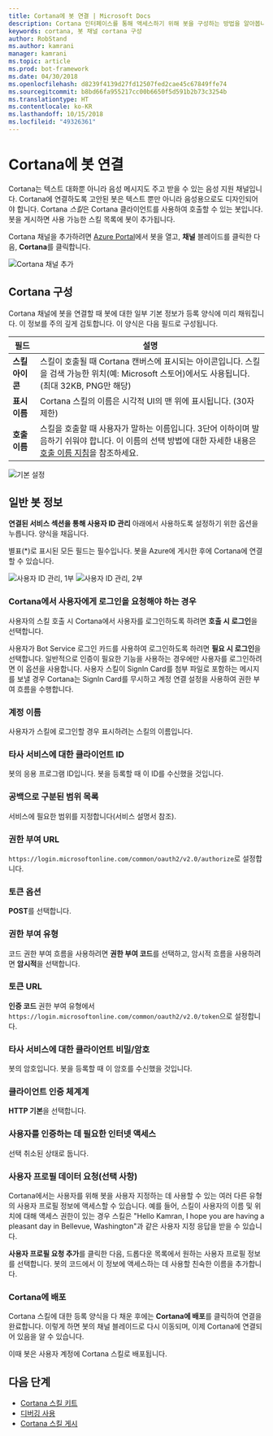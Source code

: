 ```yaml
---
title: Cortana에 봇 연결 | Microsoft Docs
description: Cortana 인터페이스를 통해 액세스하기 위해 봇을 구성하는 방법을 알아봅니다.
keywords: cortana, 봇 채널 cortana 구성
author: RobStand
ms.author: kamrani
manager: kamrani
ms.topic: article
ms.prod: bot-framework
ms.date: 04/30/2018
ms.openlocfilehash: d8239f4139d27fd12507fed2cae45c67849ffe74
ms.sourcegitcommit: b8bd66fa955217cc00b6650f5d591b2b73c3254b
ms.translationtype: HT
ms.contentlocale: ko-KR
ms.lasthandoff: 10/15/2018
ms.locfileid: "49326361"
---
```

# <a name="connect-a-bot-to-cortana"></a>Cortana에 봇 연결

Cortana는 텍스트 대화뿐 아니라 음성 메시지도 주고 받을 수 있는 음성 지원 채널입니다. Cortana에 연결하도록 고안된 봇은 텍스트 뿐만 아니라 음성용으로도 디자인되어야 합니다. Cortana *스킬*은 Cortana 클라이언트를 사용하여 호출할 수 있는 봇입니다. 봇을 게시하면 사용 가능한 스킬 목록에 봇이 추가됩니다.

Cortana 채널을 추가하려면 [Azure Portal](https://portal.azure.com/)에서 봇을 열고, **채널** 블레이드를 클릭한 다음, **Cortana**를 클릭합니다.

![Cortana 채널 추가](~/media/channels/cortana-addchannel.png)

## <a name="configure-cortana"></a>Cortana 구성

Cortana 채널에 봇을 연결할 때 봇에 대한 일부 기본 정보가 등록 양식에 미리 채워집니다. 이 정보를 주의 깊게 검토합니다. 이 양식은 다음 필드로 구성됩니다.

| 필드 | 설명 |
|------|------|
| **스킬 아이콘** | 스킬이 호출될 때 Cortana 캔버스에 표시되는 아이콘입니다. 스킬을 검색 가능한 위치(예: Microsoft 스토어)에서도 사용됩니다. (최대 32KB, PNG만 해당)|
| **표시 이름** | Cortana 스킬의 이름은 시각적 UI의 맨 위에 표시됩니다. (30자 제한) |
| **호출 이름** | 스킬을 호출할 때 사용자가 말하는 이름입니다. 3단어 이하이며 발음하기 쉬워야 합니다. 이 이름의 선택 방법에 대한 자세한 내용은 [호출 이름 지침][invocation]을 참조하세요.|

![기본 설정](~/media/channels/cortana-defaultsettings.png)

## <a name="general-bot-information"></a>일반 봇 정보

**연결된 서비스 섹션을 통해 사용자 ID 관리** 아래에서 사용하도록 설정하기 위한 옵션을 누릅니다. 양식을 채웁니다.

별표(*)로 표시된 모든 필드는 필수입니다. 봇을 Azure에 게시한 후에 Cortana에 연결할 수 있습니다.

![사용자 ID 관리, 1부](~/media/channels/cortana-manageidentity-1.png)
![사용자 ID 관리, 2부](~/media/channels/cortana-manageidentity-2.png)

### <a name="when-should-cortana-prompt-for-a-user-to-sign-in"></a>Cortana에서 사용자에게 로그인을 요청해야 하는 경우

사용자의 스킬 호출 시 Cortana에서 사용자를 로그인하도록 하려면 **호출 시 로그인**을 선택합니다.

사용자가 Bot Service 로그인 카드를 사용하여 로그인하도록 하려면 **필요 시 로그인**을 선택합니다. 일반적으로 인증이 필요한 기능을 사용하는 경우에만 사용자를 로그인하려면 이 옵션을 사용합니다. 사용자 스킬이 SignIn Card를 첨부 파일로 포함하는 메시지를 보낼 경우 Cortana는 SignIn Card를 무시하고 계정 연결 설정을 사용하여 권한 부여 흐름을 수행합니다.

### <a name="account-name"></a>계정 이름

사용자가 스킬에 로그인할 경우 표시하려는 스킬의 이름입니다.

### <a name="client-id-for-third-party-services"></a>타사 서비스에 대한 클라이언트 ID

봇의 응용 프로그램 ID입니다. 봇을 등록할 때 이 ID를 수신했을 것입니다.

### <a name="space-separated-list-of-scopes"></a>공백으로 구분된 범위 목록

서비스에 필요한 범위를 지정합니다(서비스 설명서 참조).

### <a name="authorization-url"></a>권한 부여 URL

`https://login.microsoftonline.com/common/oauth2/v2.0/authorize`로 설정합니다.

### <a name="token-options"></a>토큰 옵션

**POST**를 선택합니다.

### <a name="grant-type"></a>권한 부여 유형

코드 권한 부여 흐름을 사용하려면 **권한 부여 코드**를 선택하고, 암시적 흐름을 사용하려면 **암시적**을 선택합니다.

### <a name="token-url"></a>토큰 URL

**인증 코드** 권한 부여 유형에서 `https://login.microsoftonline.com/common/oauth2/v2.0/token`으로 설정합니다.

### <a name="client-secretpassword-for-third-party-services"></a>타사 서비스에 대한 클라이언트 비밀/암호

봇의 암호입니다. 봇을 등록할 때 이 암호를 수신했을 것입니다.

### <a name="client-authentication-scheme"></a>클라이언트 인증 체계계

**HTTP 기본**을 선택합니다.

### <a name="internet-access-required-to-authenticate-users"></a>사용자를 인증하는 데 필요한 인터넷 액세스

선택 취소된 상태로 둡니다.

### <a name="request-user-profile-data-optional"></a>사용자 프로필 데이터 요청(선택 사항)

Cortana에서는 사용자를 위해 봇을 사용자 지정하는 데 사용할 수 있는 여러 다른 유형의 사용자 프로필 정보에 액세스할 수 있습니다. 예를 들어, 스킬이 사용자의 이름 및 위치에 대해 액세스 권한이 있는 경우 스킬은 "Hello Kamran, I hope you are having a pleasant day in Bellevue, Washington"과 같은 사용자 지정 응답을 받을 수 있습니다.

**사용자 프로필 요청 추가**를 클릭한 다음, 드롭다운 목록에서 원하는 사용자 프로필 정보를 선택합니다. 봇의 코드에서 이 정보에 액세스하는 데 사용할 친숙한 이름을 추가합니다.

### <a name="deploy-on-cortana"></a>Cortana에 배포

Cortana 스킬에 대한 등록 양식을 다 채운 후에는 **Cortana에 배포**를 클릭하여 연결을 완료합니다. 이렇게 하면 봇의 채널 블레이드로 다시 이동되며, 이제 Cortana에 연결되어 있음을 알 수 있습니다.

이때 봇은 사용자 계정에 Cortana 스킬로 배포됩니다.

## <a name="next-steps"></a>다음 단계

* [Cortana 스킬 키트](https://aka.ms/CortanaSkillsDocs)
* [디버깅 사용](bot-service-debug-cortana-skill.md)
* [Cortana 스킬 게시][publish]

[invocation]: https://docs.microsoft.com/en-us/cortana/skills/cortana-invocation-guidelines
[publish]: https://docs.microsoft.com/en-us/cortana/skills/publish-skill
[connected]: https://aka.ms/CortanaSkillsBotConnectedAccount
[CortanaEntity]: https://aka.ms/lgvcto
